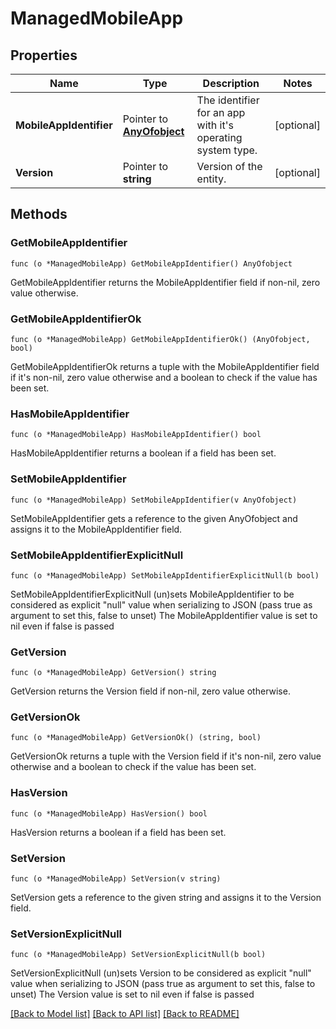 # ManagedMobileApp

## Properties

Name | Type | Description | Notes
------------ | ------------- | ------------- | -------------
**MobileAppIdentifier** | Pointer to [**AnyOfobject**](anyOf&lt;object&gt;.md) | The identifier for an app with it&#39;s operating system type. | [optional] 
**Version** | Pointer to **string** | Version of the entity. | [optional] 

## Methods

### GetMobileAppIdentifier

`func (o *ManagedMobileApp) GetMobileAppIdentifier() AnyOfobject`

GetMobileAppIdentifier returns the MobileAppIdentifier field if non-nil, zero value otherwise.

### GetMobileAppIdentifierOk

`func (o *ManagedMobileApp) GetMobileAppIdentifierOk() (AnyOfobject, bool)`

GetMobileAppIdentifierOk returns a tuple with the MobileAppIdentifier field if it's non-nil, zero value otherwise
and a boolean to check if the value has been set.

### HasMobileAppIdentifier

`func (o *ManagedMobileApp) HasMobileAppIdentifier() bool`

HasMobileAppIdentifier returns a boolean if a field has been set.

### SetMobileAppIdentifier

`func (o *ManagedMobileApp) SetMobileAppIdentifier(v AnyOfobject)`

SetMobileAppIdentifier gets a reference to the given AnyOfobject and assigns it to the MobileAppIdentifier field.

### SetMobileAppIdentifierExplicitNull

`func (o *ManagedMobileApp) SetMobileAppIdentifierExplicitNull(b bool)`

SetMobileAppIdentifierExplicitNull (un)sets MobileAppIdentifier to be considered as explicit "null" value
when serializing to JSON (pass true as argument to set this, false to unset)
The MobileAppIdentifier value is set to nil even if false is passed
### GetVersion

`func (o *ManagedMobileApp) GetVersion() string`

GetVersion returns the Version field if non-nil, zero value otherwise.

### GetVersionOk

`func (o *ManagedMobileApp) GetVersionOk() (string, bool)`

GetVersionOk returns a tuple with the Version field if it's non-nil, zero value otherwise
and a boolean to check if the value has been set.

### HasVersion

`func (o *ManagedMobileApp) HasVersion() bool`

HasVersion returns a boolean if a field has been set.

### SetVersion

`func (o *ManagedMobileApp) SetVersion(v string)`

SetVersion gets a reference to the given string and assigns it to the Version field.

### SetVersionExplicitNull

`func (o *ManagedMobileApp) SetVersionExplicitNull(b bool)`

SetVersionExplicitNull (un)sets Version to be considered as explicit "null" value
when serializing to JSON (pass true as argument to set this, false to unset)
The Version value is set to nil even if false is passed

[[Back to Model list]](../README.md#documentation-for-models) [[Back to API list]](../README.md#documentation-for-api-endpoints) [[Back to README]](../README.md)


